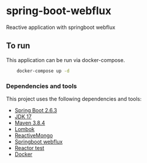 # spring-boot-webflux
Reactive application with springboot webflux

## To run
This application can be run via docker-compose.
```bash
    docker-compose up -d
```

### Dependencies and tools
This project uses the following dependencies and tools:
 - [Spring Boot 2.6.3](https://start.spring.io/#!type=maven-project&language=java&platformVersion=2.6.3&packaging=jar&jvmVersion=17&groupId=io.github.brandonsousa&artifactId=spring-boot-webflux&name=spring-boot-webflux&description=Reactive%20application%20with%20springboot%20webflux&packageName=io.github.brandonsousa.spring-boot-webflux&dependencies=webflux,data-mongodb-reactive,lombok)
 - [JDK 17](https://www.oracle.com/java/technologies/javase/jdk17-archive-downloads.html)
 - [Maven 3.8.4](https://maven.apache.org/download.cgi#:~:text=Apache%20Maven%203.8.4%20is,recommended%20version%20for%20all%20users.)
 - [Lombok](https://projectlombok.org/setup/maven)
 - [ReactiveMongo](https://mvnrepository.com/artifact/org.springframework.boot/spring-boot-starter-data-mongodb-reactive)
 - [Springboot webflux](https://mvnrepository.com/artifact/org.springframework.boot/spring-boot-starter-webflux)
 - [Reactor test](https://projectreactor.io/docs/core/release/reference/)
 - [Docker](https://www.docker.com/products/docker-desktop)
